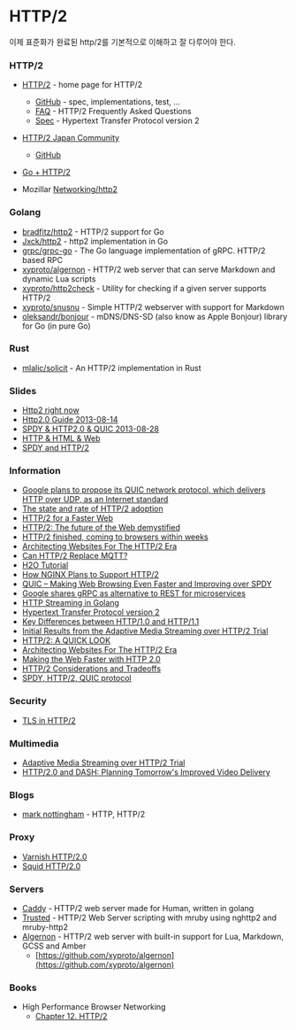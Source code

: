 # HTTP/2

이제 표준화가 완료된 http/2를 기본적으로 이해하고 잘 다루어야 한다.

### HTTP/2
* [HTTP/2](https://http2.github.io/) - home page for HTTP/2
	- [GitHub](https://github.com/http2) - spec, implementations, test, ...
	- [FAQ](http://http2.github.io/faq/) - HTTP/2 Frequently Asked Questions
	- [Spec](https://http2.github.io/http2-spec/) - Hypertext Transfer Protocol version 2

* [HTTP/2 Japan Community](http://http2.info/)
	- [GitHub](https://github.com/http2jp)

* [Go + HTTP/2](https://http2.golang.org/)

* Mozillar [Networking/http2](https://wiki.mozilla.org/Networking/http2)


### Golang
* [bradfitz/http2](https://github.com/bradfitz/http2) - HTTP/2 support for Go
* [Jxck/http2](https://github.com/Jxck/http2) - http2 implementation in Go
* [grpc/grpc-go](https://github.com/grpc/grpc-go) - The Go language implementation of gRPC. HTTP/2 based RPC
* [xyproto/algernon](https://github.com/xyproto/algernon) - HTTP/2 web server that can serve Markdown and dynamic Lua scripts
* [xyproto/http2check](https://github.com/xyproto/http2check) - Utility for checking if a given server supports HTTP/2
* [xyproto/snusnu](https://github.com/xyproto/snusnu) - Simple HTTP/2 webserver with support for Markdown
* [oleksandr/bonjour](https://github.com/oleksandr/bonjour) - mDNS/DNS-SD (also know as Apple Bonjour) library for Go (in pure Go)


### Rust
* [mlalic/solicit](https://github.com/mlalic/solicit) - An HTTP/2 implementation in Rust


### Slides
* [Http2 right now](http://www.slideshare.net/bagder/http2-right-now-fosdem2015)
* [Http2.0 Guide 2013-08-14](http://www.slideshare.net/Jxck/http20-guide-http2study-20130814)
* [SPDY & HTTP2.0 & QUIC 2013-08-28](http://www.slideshare.net/Jxck/spdy-http2-quic-bpstudy-20130828)
* [HTTP & HTML & Web](http://www.slideshare.net/PeterREgli/http-html-web)
* [SPDY and HTTP/2](http://www.slideshare.net/FabianFrankDe/spdy-43482773)



### Information
* [Google plans to propose its QUIC network protocol, which delivers HTTP over UDP, as an Internet standard](http://venturebeat.com/2015/04/17/google-plans-to-propose-its-quic-network-protocol-which-delivers-http-over-udp-as-an-internet-standard/)
* [The state and rate of HTTP/2 adoption](http://daniel.haxx.se/blog/2015/03/31/the-state-and-rate-of-http2-adoption/)
* [HTTP/2 for a Faster Web](https://cascadingmedia.com/insites/2015/03/http-2.html)
* [HTTP/2: The future of the Web demystified](http://www.infoworld.com/article/2895409/networking/http2-future-web-demystified.html)
* [HTTP/2 finished, coming to browsers within weeks](http://arstechnica.com/information-technology/2015/02/http2-finished-coming-to-browsers-within-weeks/)
* [Architecting Websites For The HTTP/2 Era](https://ma.ttias.be/architecting-websites-http2-era/)
* [Can HTTP/2 Replace MQTT?](http://timkellogg.me/blog/2015/02/20/can-http2-replace-mqtt/)
* [H2O Tutorial](https://calomel.org/h2o.html)
* [How NGINX Plans to Support HTTP/2](http://nginx.com/blog/how-nginx-plans-to-support-http2/)
* [QUIC – Making Web Browsing Even Faster and Improving over SPDY](http://yucianga.info/?p=819)
* [Google shares gRPC as alternative to REST for microservices](http://opensource.com/bus/15/3/google-grpc-open-source-remote-procedure-calls)
* [HTTP Streaming in Golang](http://dmathieu.com/articles/development/golang-streaming/)
* [Hypertext Transfer Protocol version 2](http://www.lightrains.com/blog/hypertext-transfer-protocol-version-2)
* [Key Differences between HTTP/1.0 and HTTP/1.1](http://www8.org/w8-papers/5c-protocols/key/key.html)
* [Initial Results from the Adaptive Media Streaming over HTTP/2 Trial](http://www.bbc.co.uk/rd/blog/2015/01/initial-results-from-the-adaptive-media-streaming-over-http-2-trial)
* [HTTP/2: A QUICK LOOK](http://blog.scottlogic.com/2014/11/07/http-2-a-quick-look.html)
* [Architecting Websites For The HTTP/2 Era](https://ma.ttias.be/architecting-websites-http2-era/)
* [Making the Web Faster with HTTP 2.0](http://queue.acm.org/detail.cfm?id=2555617)
* [HTTP/2 Considerations and Tradeoffs](https://insouciant.org/tech/http-slash-2-considerations-and-tradeoffs/)
* [SPDY, HTTP/2, QUIC protocol](http://www.programering.com/a/MTN0MDNwATg.html)


### Security
* [TLS in HTTP/2](http://daniel.haxx.se/blog/2015/03/06/tls-in-http2/)


### Multimedia
* [Adaptive Media Streaming over HTTP/2 Trial](http://www.bbc.co.uk/rd/blog/2014/12/adaptive-media-streaming-over-http-2-trial)
* [HTTP/2.0 and DASH: Planning Tomorrow's Improved Video Delivery](http://www.streamingmedia.com/Articles/Editorial/Featured-Articles/HTTP-2.0-and-DASH-Planning-Tomorrows-Improved-Video-Delivery-98653.aspx)

### Blogs
* [mark nottingham](https://www.mnot.net/) - HTTP, HTTP/2

### Proxy
* [Varnish HTTP/2.0](https://www.varnish-cache.org/docs/trunk/phk/http20.html#varnish)
* [Squid HTTP/2.0](http://wiki.squid-cache.org/Features/HTTP2)

### Servers
* [Caddy](https://caddyserver.com/) - HTTP/2 web server made for Human, written in golang
* [Trusted](http://trusterd.org/) - HTTP/2 Web Server scripting with mruby using nghttp2 and mruby-http2
* [Algernon](http://algernon.roboticoverlords.org/) - HTTP/2 web server with built-in support for Lua, Markdown, GCSS and Amber
	- [https://github.com/xyproto/algernon](https://github.com/xyproto/algernon)

### Books
* High Performance Browser Networking
	- [Chapter 12. HTTP/2](http://chimera.labs.oreilly.com/books/1230000000545/ch12.html)
